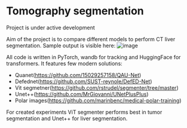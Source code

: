 # Tomography segmentation

Project is under active development

Aim of the project is to compare different models to perform CT liver segmentation. Sample output is visible here:
![image](https://user-images.githubusercontent.com/53475125/223480183-f7baf719-5ad3-43cf-8a37-2abeca30c540.png)

All code is written in PyTorch, wandb for tracking and HuggingFace for transformers. It features few modern solutions:
* Quanet(https://github.com/15029257158/QAU-Net)
* Defednet(https://github.com/SUST-reynole/DefED-Net)
* Vit segmetner(https://github.com/rstrudel/segmenter/tree/master)
* Unet++(https://github.com/MrGiovanni/UNetPlusPlus)
* Polar images(https://github.com/marinbenc/medical-polar-training)

For created experiments ViT segmenter performs best in tumor segmentation and Unet++ for liver segmentation. 
